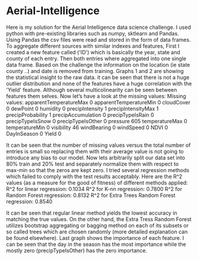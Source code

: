 # Aerial-Intelligence
Here is my solution for the Aerial Intelligence data science challenge.
I used python with pre-existing libraries such as numpy, sktlearn and Pandas.
Using Pandas the csv files were read and stored in the form of data frames.
To aggregate different sources with similar indexes and features, First I created a new feature called ('ID') which is basically the year, state and county of each entry. Then both entries where aggregated into one single data frame.
Based on the challenge the information on the location (ie state county ..) and date is removed from training.
Graphs 1 and 2 are showing the statistical insight to the raw data. it can be seen that there is not a huge outlier distribution and none of the features have a huge correlation with the 'Yield' feature. Although several multicolinearity can be seen between features them selves. 
Now let’s have a look at the missing values:
Missing values: 
apparentTemperatureMax      0
apparentTemperatureMin      0
cloudCover                  0
dewPoint                    0
humidity                    0
precipIntensity             1
precipIntensityMax          1
precipProbability           1
precipAccumulation          0
precipTypeIsRain            0
precipTypeIsSnow            0
precipTypeIsOther           0
pressure                  605
temperatureMax              0
temperatureMin              0
visibility                 46
windBearing                 0
windSpeed                   0
NDVI                        0
DayInSeason                 0
Yield                       0

It can be seen that the number of missing values versus the total number of entries is small so replacing them with their average value is not going to introduce any bias to our model.
Now lets arbitrarily split our data set into 80% train and 20% test and separately normalize them with respect to max-min so that the zeros are kept zero. 
I tried several regression methods which failed to comply with the test results acceptably. Here are the R^2 values (as a measure for the good of fitness) of different methods applied:
R^2 for linear regression: 0.1034
R^2 for K-nn regression: 0.7800
R^2 for Random Forest regression: 0.8132
R^2 for Extra Trees Random Forest regression: 0.8540

It can be seen that regular linear method yields the lowest accuracy in matching the true values. On the other hand, the Extra Tress Random Forest utilizes bootstrap aggregating or bagging method on each of its subsets or so called trees which are chosen randomly (more detailed explanation can be found elsewhere).
Last graph shows the importance of each feature. I can be seen that the day in the season has the most importance while the mostly zero (precipTypeIsOther) has the zero importance. 
